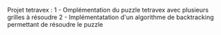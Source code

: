 Projet tetravex :
1 - Omplémentation du puzzle tetravex avec plusieurs grilles à résoudre
2 - Implémentatation d'un algorithme de backtracking permettant de résoudre le puzzle
